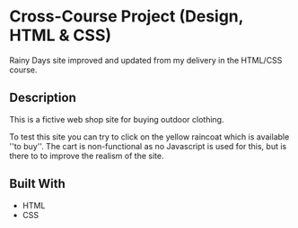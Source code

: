 # Cross-Course Project (Design, HTML & CSS)

Rainy Days site improved and updated from my delivery in the HTML/CSS course. 

## Description

This is a fictive web shop site for buying outdoor clothing.

To test this site you can try to click on the yellow raincoat which is available ''to buy''.
The cart is non-functional as no Javascript is used for this, but is there to to improve the realism of the site.

## Built With

- HTML
- CSS